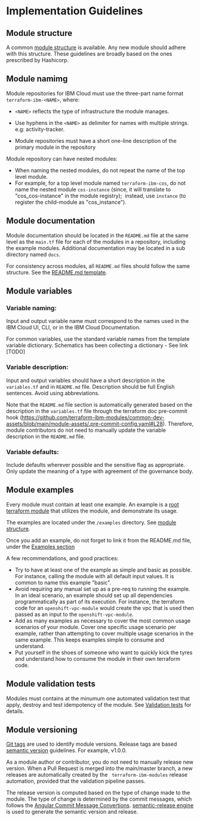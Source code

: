# Implementation Guidelines

## Module structure

A common [module structure](module_structure.md) is available. Any new module should adhere with this structure. These guidelines are broadly based on the ones prescribed by Hashicorp.

## Module namimg

Module repositories for IBM Cloud must use the three-part name format `terraform-ibm-<NAME>`, where:
- `<NAME>` reflects the type of infrastructure the module manages.
- Use hyphens in the `<NAME>` as delimiter for names with multiple strings. e.g: activity-tracker.

- Module repositories must have a short one-line description of the primary module in the repository

Module repository can have nested modules:
- When naming the nested modules, do not repeat the name of the top level module.
- For example, for a top level module named `terraform-ibm-cos`, do not name the nested module `cos-instance` (since, it will translate to "cos_cos-instance" in the module registry);  instead, use `instance` (to register the child-module as "cos_instance").

## Module documentation

Module documentation should be located in the `README.md` file at the same level as the `main.tf` file for each of the modules in a repository, including the example modules. Additional documentation may be located in a sub directory named `docs`.

For consistency across modules, all `README.md` files should follow the same structure. See the [README.md template](https://github.com/terraform-ibm-modules/terraform-ibm-module-template/blob/main/README.md).

## Module variables

### Variable naming:

Input and output variable name must correspond to the names used in the IBM Cloud UI, CLI, or in the IBM Cloud Documentation.

For common variables, use the standard variable names from the template variable dictionary. Schematics has been collecting a dictionary - See link [TODO]

### Variable description:

Input and output variables should have a short description in the `variables.tf` and in `README.md` file. Description should be full English sentences. Avoid using abbreviations.

Note that the `README.md` file section is automatically generated based on the description in the `variables.tf` file through the terraform doc pre-commit hook (https://github.com/terraform-ibm-modules/common-dev-assets/blob/main/module-assets/.pre-commit-config.yaml#L28). Therefore, module contributors do not need to manually update the variable description in the `README.md` file.

### Variable defaults:

Include defaults wherever possible and the sensitive flag as appropriate. Only update the meaning of a type with agreement of the governance body.

## Module examples

Every module must contain at least one example. An example is a [root terraform module](https://www.terraform.io/language/modules#the-root-module) that utilizes the module, and demonstrate its usage.

The examples are located under the `/examples` directory. See [module structure](module_structure.md).

Once you add an example, do not forget to link it from the README.md file, under the [Examples section](https://github.com/terraform-ibm-modules/terraform-ibm-module-template#examples)

A few recommendations, and good practices:
- Try to have at least one of the example as simple and basic as possible. For instance, calling the module with all default input values. It is common to name this example "basic". 
- Avoid requiring any manual set up as a pre-req to running the example. In an ideal scenario, an example should set up all dependencies programmatically as part of its execution. For instance, the terraform code for an `openshift-vpc-module` would create the vpc that is used then passed as an input to the `openshift-vpc-module`.
- Add as many examples as necessary to cover the most common usage scenarios of your module. Cover one specific usage scenario per example, rather than attempting to cover multiple usage scenarios in the same example. This keeps examples simple to consume and understand.
- Put yourself in the shoes of someone who want to quickly kick the tyres and understand how to consume the module in their own terraform code.

## Module validation tests

Modules must contains at the minumum one automated validation test that apply, destroy and test idempotency of the module. See [Validation tests](tests.md) for details.

## Module versioning

[Git tags](https://git-scm.com/book/en/v2/Git-Basics-Tagging) are used to identify module versions. Release tags are based [semantic version](https://semver.org/) guidelines. For example, v1.0.0.

As a module author or contributor, you do not need to manually release new version. When a Pull Request is merged into the main/master branch, a new releases are automatically created by the ` terraform-ibm-modules` release automation, provided that the validation pipeline passes.

The release version is computed based on the type of change made to the module. The type of change is determined by the commit messages, which follows the [Angular Commit Message Convertions](https://github.com/angular/angular/blob/main/CONTRIBUTING.md#-commit-message-format). [semantic-release engine](https://github.com/semantic-release/semantic-release) is used to generate the semantic version and release.
